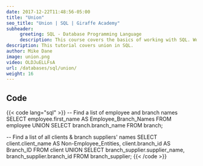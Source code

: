 ```yaml
---
date: 2017-12-22T11:48:56-05:00
title: "Union"
seo_title: "Union | SQL | Giraffe Academy"
subheader:
     greeting: SQL - Database Programming Language
     description: This course covers the basics of working with SQL. Work your way through the videos and we'll teach you everything you need to know to interact with database management systems and create powerful relational databases!
description: This tutorial covers union in SQL.
author: Mike Dane
image: union.png
video: OLDJuELLFsA
url: /databases/sql/union/
weight: 16
---
```


## Code

{{< code lang="sql" >}}
-- Find a list of employee and branch names
SELECT employee.first_name AS Employee_Branch_Names
FROM employee
UNION
SELECT branch.branch_name
FROM branch;

-- Find a list of all clients & branch suppliers' names
SELECT client.client_name AS Non-Employee_Entities, client.branch_id AS Branch_ID
FROM client
UNION
SELECT branch_supplier.supplier_name, branch_supplier.branch_id
FROM branch_supplier;
{{< /code >}}

